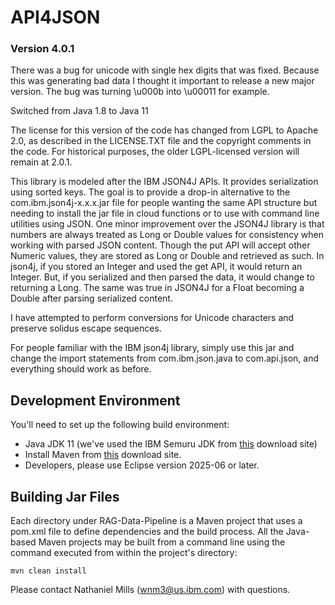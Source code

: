 # API4JSON
### Version 4.0.1

There was a bug for unicode with single hex digits that was fixed. Because this was generating bad data I thought it important to release a new major version. The bug was turning \u000b into \u00011 for example.

Switched from Java 1.8 to Java 11

The license for this version of the code has changed from LGPL to Apache 2.0, as described in the LICENSE.TXT file and the copyright comments in the code. For historical purposes, the older LGPL-licensed version will remain at 2.0.1.

This library is modeled after the IBM JSON4J APIs. It provides serialization using sorted keys. The goal is to provide a drop-in alternative to the com.ibm.json4j-x.x.x.jar file for people wanting the same API structure but needing to install the jar file in cloud functions or to use with command line utilities using JSON. One minor improvement over the JSON4J library is that numbers are always treated as Long or Double values for consistency when working with parsed JSON content. Though the put API will accept other Numeric values, they are stored as Long or Double and retrieved as such. In json4j, if you stored an Integer and used the get API, it would return an Integer. But, if you serialized and then parsed the data, it would change to returning a Long. The same was true in JSON4J for a Float becoming a Double after parsing serialized content.

I have attempted to perform conversions for Unicode characters and preserve solidus escape sequences.

For people familiar with the IBM json4j library, simply use this jar and change the import statements from com.ibm.json.java to com.api.json, and everything should work as before.

## Development Environment ##

You'll need to set up the following build environment:
  * Java JDK 11 (we've used the IBM Semuru JDK from [this](https://developer.ibm.com/languages/java/semeru-runtimes/downloads/) download site)
  * Install Maven from [this](https://maven.apache.org/download.cgi) download site.  
  * Developers, please use Eclipse version 2025-06 or later.


## Building Jar Files ##
Each directory under RAG-Data-Pipeline is a Maven project that uses a pom.xml file to define dependencies and the build process.  All the Java-based Maven projects may be built from a command line using the command executed from within the project's directory:
```
mvn clean install
```

Please contact Nathaniel Mills (wnm3@us.ibm.com) with questions.